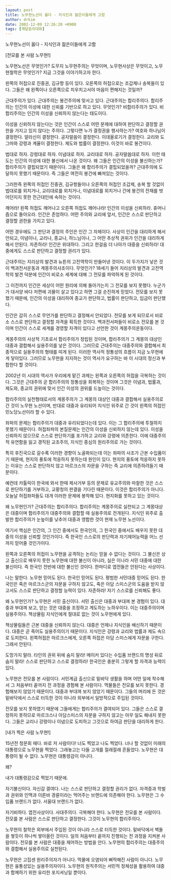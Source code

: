```yaml
---
layout: post
title: 노무현노선이 옳다 - 지식인과 젊은이들에게 고함
author: drkim
date: 2002-12-09 12:26:20 +0900
tags: [깨달음의대화]
---
```

노무현노선이 옳다 - 지식인과 젊은이들에게 고함
  

  
[전모를 본 사람 노무현!]
  
노무현노선은 무엇인가? 도무지 노무현주의는 무엇이며, 노무현사상은 무엇이고, 노무현철학은 무엇인가? 지금 그것을 이야기하고자 한다.
  

  
왼쪽의 허접으로 진중권, 김규항 등이 있다. 오른쪽의 허접으로는 조갑제나 송복들이 있다. 그들은 왜 왼쪽이나 오른쪽으로 치우치고서야 마음이 편해지는 것일까?
  

  
근대주의가 있다. 근대주의는 봉건주의에 맞서고 있다. 근대주의는 합리주의다. 합리주의는 인간의 이성에 대한 신뢰를 기반으로 하고 있다. 무엇인가? 비합리주의가 있다. 비합리주의는 인간의 이성을 신뢰하지 않는다는 태도이다.
  

  
이성을 신뢰하지 않는다는 것은 인간이 스스로 어떤 문제에 대하여 판단하고 결정할 권한을 가지고 있지 않다는 주의다. 그렇다면 누가 결정권을 행사하는가? 여호와 하나님이 결정한다. 알라신이 결정한다. 공자말씀이 결정한다. 이데올로기가 결정한다. 교리와 도그마와 강령과 계율이 결정한다. 제도와 법률이 결정한다. 이것이 바로 봉건이다.
  

  
법대로 하자. 강령대로 하자. 이념대로 하자. 교리대로 하자. 공자말씀대로 하자. 이런 태도는 인간의 이성에 대한 불신에서 나온 것이다. 왜 그들은 인간의 이성을 불신하는가? 합리주의가 결핍되었기 때문이다. 그들은 왜 합리주의가 결핍되었을까? 근대주의에 도달하지 못했기 때문이다. 즉 그들은 여전히 봉건에 빠져있는 것이다.
  

  
그러한즉 왼쪽의 허접인 진중권, 김규항들이나 오른쪽의 허접인 조갑제, 송복 할 것없이 법대로를 외치거나, 교리대로를 외치거나, 이념대로를 외치거나 간에 봉건의 잔재를 벗어던지지 못한 전근대인에 속하는 것이다.
  

  
깨어라! 왼쪽 허접도 깨어나고 오른쪽 허접도 깨어나라! 인간의 이성을 신뢰하라. 휴머니즘으로 돌아오라. 인간은 존엄하다. 어떤 주의와 교리에 앞서, 인간은 스스로 판단하고 결정할 권한을 가지고 있다.
  

  
어떤 경우에도 그 판단과 결정의 주인은 인간 그 자체이다. 사상이 인간을 대리하게 해서 안되고, 이념이나, 교리나, 종교나, 하느님이나, 그 어떤 추상적 권위가 인간을 대리하게 해서 안된다. 자존하라! 인간은 위대하다. 그리고 한걸음 더 나아가 대중을 신뢰하라! 대중에게도 스스로 판단하고 결정할 권리가 있다.
  

  
근대주의는 지리상의 발견과 뉴튼의 고전역학이 만들어낸 것이다. 이 두가지가 낳은 것이 백과전서운동과 계몽주의사조이다. 무엇인가? 18세기 들어 지리상의 발견과 고전역학의 발견 덕분에 인간이 비로소 세계에 대해 그 전모를 파악하게 된 것이다.
  

  
그 이전까지 인간은 세상이 어떤 원리에 의해 돌아가는지 그 전모를 보지 못했다. 누군가가 대서양 바다 저편에 괴물이 살고 있다고 하면 그걸 순진하게 믿었다. 전모를 보지 못했기 때문에, 인간의 이성을 대리하여 종교가 판단하고, 법률이 판단하고, 임금이 판단했다.
  

  
인간은 감히 스스로 무언가를 판단하고 결정해서 안되었다. 전모를 보게 되므로서 비로소 스스로 판단하고 결정할 자격을 획득한 것이다. 백과전서파들이 비로소 전모를 본 것이며 인간이 스스로 세계를 경영할 자격이 있다고 선언한 것이 계몽주의운동이다.
  

  
계몽주의의 사상적 기초로서 합리주의가 정립된 것이며, 합리주의가 그 계몽의 대상인 대중과 결합해서 실용주의를 낳은 것이다. 그러므로 근대주의는 대중주의와 결합해서 최종적으로 실용주의의 형태를 띠게 된다. 이러한 역사적 정통성의 흐름이 지금 노무현에게 닿아있다. 그러므로 노무현을 지지하는 것이 역사가 요구하는 바 이 시대의 정신과 부합한다 할 것이다.
  

  
2002년 이 시대의 역사가 우리에게 맡긴 과제는 왼쪽과 오른쪽의 허접을 극복하는 것이다. 그것은 근대주의 곧 합리주의의 정통성을 회복하는 것이며 그것은 이념과, 법률과, 제도와, 종교의 권위에 맞서 인간 이성의 권위를 드높이는 것이다.
  

  
합리주의의 실천형태로서의 계몽주의가 그 계몽의 대상인 대중과 결합해서 실용주의로 간 것이 노무현 노선이며, 반대로 대중과 유리되어 지식인 위주로 간 것이 왼쪽의 허접인 민노당노선이라 할 수 있다.
  

  
좌파의 문제는 합리주의가 대중과 유리되었다는데 있다. 이는 그 합리주의에 투철하지 못했기 때문이다. 허접좌파의 본질문제는 인간의 이성을 신뢰하지 않는데 있다. 이성을 신뢰하지 않으므로 스스로 판단하기를 포기하고 교리와 강령에 의존한다. 이에 대중주의적 유연함을 잃고 경직된 교조주의, 지식인 중심의 원리주의로 가는 것이다.
  

  
특히 후진국으로 갈수록 이러한 경향이 노골화되는데 이는 좌파의 사조가 근본 수입품이기 때문에, 현지의 풍토에 적응하지 못하는데 원인이 있다. 현지의 풍토에 적응하지 못하는 이유는 스스로 판단하지 않고 마르크스의 자문을 구하는 즉 교리에 의존하려들기 때문이다.
  

  
예컨데 카톨릭이 한국에 와서 한때 제사거부 등의 문제로 유교주의와 마찰한 것은 스스로 판단하기를 거부하고, 교황청의 판결을 기다린 때문이다. 이것은 합리주의가 아니다. 오늘날 허접좌파들도 대개 이러한 문제에 봉착해 있다. 현지화를 못하고 있는 것이다.
  

  
왜 노무현인가? 근대주의는 합리주의다. 합리주의는 계몽주의로 실천되고 그 계몽대상은 대중이며 합리주의가 대중주의와 결합할 때 실용주의로 전개된다. 지식인 위주로 출발한 합리주의가 눈높이를 낮추어 대중과 영합한 것이 현재 노무현 노선이다.
  

  
여기서 핵심은 인간의, 그 인간 중에서도 한국인의, 그 한국인 중에서도 배우지 못한 대중의 이성을 신뢰할 것인가이다. 즉 한국인 스스로의 판단력과 자기제어능력을 어느 선 까지 믿어줄 것인가이다.
  

  
왼쪽과 오른쪽의 허접이 노무현을 공격하는 논리는 믿을 수 없다는 것이다. 그 불신은 상고 출신으로 배우지 못한 노무현에 대한 불신이 아니라, 실은 이나라 서민 대중에 대한 불신이다. 즉 한국인 전반에 대한 불신인 것이다. 한마디로 엽전들은 안된다는 사상이다.
  

  
나는 말한다. 노무현 믿어도 된다. 한국인 믿어도 된다. 평범한 서민대중 믿어도 된다. 한국인은 죽은 마르크스군의 자문을 구하지 않고도, 죽은 아담 스미스군의 도움을 받지 않고서도 스스로 판단하고 결정할 능력이 있다. 자존하라! 자기 스스로를 신뢰해도 좋다.
  

  
왜 노무현인가? 노무현은 서민 출신이다. 서민 출신은 대중과 부대껴 본 경험이 있다. 대중과 부대껴 보고, 얻는 것은 대중을 조정하고 계도하는 노하우이다. 이는 대중주의이며 실용주의다. 책상물림 지식인에게 절대로 없는 것이 노무현에게 있다.
  

  
책상물림들은 근본 대중을 신뢰하지 않는다. 대중은 언제나 지식인을 배신하기 때문이다. 대중은 곧 죽어도 실용주의이기 때문이다. 지식인은 강령과 교리와 법률과 제도 속으로 도피한다. 왼쪽허접은 마르크스에게, 오른쪽 허접은 아담 스미스에게 자문을 구한다. 그래서 안된다.
  

  
도망가지 말라. 타인의 권위 뒤에 숨지 말라! 메이커 있다는 수입품 브랜드의 명성 뒤로 숨지 말라! 스스로 판단하고 스스로 결정하라! 한국인은 충분히 그렇게 할 자격과 능력이 있다.
  

  
노무현은 전모를 본 사람이다. 서민계급 출신으로 밑바닥 생활을 하며 어떤 일에 착수해서 그 처음부터 끝까지 전 과정을 경험해 본 사람이다. 먹물들은 전모를 보지 못한다. 경험해보지 않았기 때문이다. 대중과 부대껴 보지 않았기 때문이다. 그들의 머리에 든 것은 밑바닥에서 스스로 터득한 것이 아니라 외부에서 일방적으로 주입된 것이다.
  

  
전모를 보지 못하였기 때문에 그들에게는 합리주의가 결여되어 있다. 그들은 스스로 결정하지 못하므로 마르크스나 아담스미스의 자문을 구하지 않고는 아무 일도 해내지 못한다. 그들은 교리나 강령이나 이념으로 도피하고 그것으로 하여금 판단을 대리하게 한다.
  

  

  
[내가 찍은 사람 노무현!]
  
15년전 청문회 때다. 바로 저 사람이다! 너도 찍었고 나도 찍었다. 너나 할 것없이 미래의 대통령으로 노무현을 찍었다. 그래놓고는 다들 고개를 절래절래 흔들었다. 노무현은 대통령이 될 수 없다. 노무현은 대통령감이 아니다.
  

  
왜?
  
내가 대통령감으로 찍었기 때문에.
  

  
자기불신이다. 자신감 결여다. 나는 스스로 판단하고 결정할 권리가 없다. 자격증과 학벌과 권위와 인맥과 이른바 경륜이라는 먹어주는 브랜드에 의존해야 한다. 노무현은 그 수입품 브랜드가 없다. 서울대 브랜드가 없다.
  

  
자기비하다. 엽전사상이다. 사대주의다. 극복해야 한다. 노무현은 전모를 본 사람이다. 전모를 본 사람은 스스로 판단하고 결정한다. 그것이 노무현의 합리주의다.
  

  
노무현의 철학은 외부에서 주입된 것이 아니라 스스로 터득한 것이다. 밑바닥에서 벽돌을 쌓듯이 하나씩 쌓아올린 것이다. 일의 처음부터 끝까지 진행되는 전 과정을 지켜본 사람이다. 전모를 본 사람은 대중을 제어하는 방법을 안다. 노무현의 합리주의는 대중주의와 결합해서 실용주의로 실천된다.
  

  
노무현은 고집센 원리주의자가 아니다. 먹물에 오염되어 삐딱해진 사람이 아니다. 노무현은 융통성있는 실용주의자이다. 노무현의 원칙주의는 서민적 정체성을 활용하여 대중과 함께하기 위한 유리한 포지셔닝일 뿐이다.